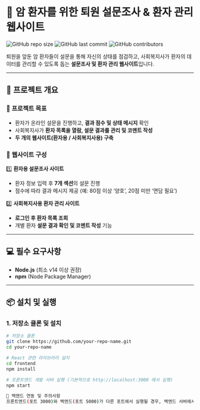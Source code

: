 # 🏥 암 환자를 위한 퇴원 설문조사 & 환자 관리 웹사이트

![GitHub repo size](https://img.shields.io/github/repo-size/your-repo-name.svg)
![GitHub last commit](https://img.shields.io/github/last-commit/your-repo-name.svg)
![GitHub contributors](https://img.shields.io/github/contributors/your-repo-name.svg)

퇴원을 앞둔 암 환자들이 설문을 통해 자신의 상태를 점검하고, 사회복지사가 환자의 데이터를 관리할 수 있도록 돕는 **설문조사 및 환자 관리 웹사이트**입니다.

---

## 📌 프로젝트 개요

### 🎯 **프로젝트 목표**
- 환자가 온라인 설문을 진행하고, **결과 점수 및 상태 메시지** 확인
- 사회복지사가 **환자 목록을 열람, 설문 결과를 관리 및 코멘트 작성**
- **두 개의 웹사이트(환자용 / 사회복지사용) 구축**

### 🔗 **웹사이트 구성**
1️⃣ **환자용 설문조사 사이트**
   - 환자 정보 입력 후 **7개 섹션**의 설문 진행  
   - 점수에 따라 결과 메시지 제공 (예: 80점 이상 ‘양호’, 20점 미만 ‘면담 필요’)

2️⃣ **사회복지사용 환자 관리 사이트**
   - **로그인 후 환자 목록 조회**  
   - 개별 환자 **설문 결과 확인 및 코멘트 작성** 기능

---

## 💻 필수 요구사항

- **Node.js** (최소 v14 이상 권장)
- **npm** (Node Package Manager)

---

## 📦 설치 및 실행

### 1. 저장소 클론 및 설치
```bash
# 저장소 클론
git clone https://github.com/your-repo-name.git
cd your-repo-name

# React 관련 라이브러리 설치
cd frontend
npm install

# 프론트엔드 개발 서버 실행 (기본적으로 http://localhost:3000 에서 실행)
npm start

🔧 백엔드 연동 및 주의사항
프론트엔드(포트 3000)와 백엔드(포트 5000)가 다른 포트에서 실행될 경우, 백엔드 서버에서 CORS 설정을 통해 프론트엔드의 요청을 허용해야 함
